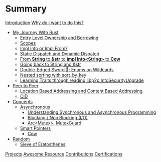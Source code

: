 # Summary

[Introduction](README.md)
[Why do i want to do this?](journey/init.md)

- [My Journey With Rust](journey/README.md)
    - [Entry Level Ownership and Borrowing](journey/simple_ownership_borrowing.md)
    - [Scopes](journey/scopes.md)
    - [Impl Into or Impl From?](journey/impl_into_or_impl_from.md)
    - [Static Dispatch and Dynamic Dispatch](journey/static_dynamic_dispatch.md)
    - [From **String** to **&str** to **impl Into\<String\>** to **Cow**](journey/string_&str_Cow.md)
    - [Going back to String and &str](journey/string_and_str.md)
    - [Double-Edged Sword 🔪: Enums on Wildcards](journey/rust_enum.md)
    - [Nested sorting with sort_by_key](journey/sort_by_key.md)
    - [Learning Traits through reading libp2p IntoSecurityUpgrade](journey/traits_libp2p.md)
- [Peer to Peer]()
    - [Location Based Addressing and Content Based Addressing](p2p/location_vs_content.md)
    - [CID](p2p/cid.md)
- [Concepts](topics/README.md)
    - [Asynchronous](topics/async/README.md)
        - [Understanding Synchronous and Asynchronous Programming](topics/async/async_sync.md)
        - [Blocking / Non Blocking (I/O)]()
        - [Arc<Mutex<T>>, MutexGuard]()
    - [Smart Pointers](topics/smart_pointer/README.md)
        - [Cow](topics/smart_pointer/cow.md)
- [Random](random/README.md)
    - [Sieve of Eratosthenes](random/sieve.md)

[Projects](project.md)
[Awesome Resource](awesome.md)
[Contributions](contributions.md)
[Certifications](certifications.md)
